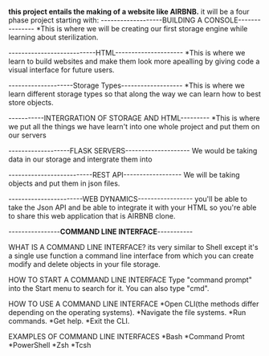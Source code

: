 **this project entails the making of a website like AIRBNB.**
it will be a four phase project starting with:
-------------------BUILDING A CONSOLE---------------
*This is where we will be creating our first storage engine while learning about sterilization.

---------------------------HTML---------------------
*This is where we learn to build websites and make them look more apealling by giving code a visual interface for future users.

--------------------Storage Types-------------------
*This is where we learn different storage types so that along the way we can learn how to best store objects.

-----------INTERGRATION OF STORAGE AND HTML---------
*This is where we put all the things we have learn't into one whole project and put them on our servers

-------------------FLASK SERVERS--------------------
We would be taking data in our storage and intergrate them into

--------------------------REST API------------------
We will be taking objects and put them in json files.

-----------------------WEB DYNAMICS-----------------
you'll be able to take the Json API and be able to integrate it with your HTML so you're
able to share this web application that is AIRBNB clone.

----------------**COMMAND LINE INTERFACE**-----------

WHAT IS A COMMAND LINE INTERFACE?
    its very similar to Shell except it's a single use function
    a command line interface from which you can create modify and delete
    objects in your file storage.

HOW TO START A COMMAND LINE INTERFACE
    Type "command prompt" into the Start menu to search for it. You can also type "cmd".

HOW TO USE A COMMAND LINE INTERFACE
    *Open CLI(the methods differ depending on the operating systems).
    *Navigate the file systems.
    *Run commands.
    *Get help.
    *Exit the CLI.

EXAMPLES OF COMMAND LINE INTERFACES
    *Bash
    *Command Promt
    *PowerShell
    *Zsh
    *Tcsh
